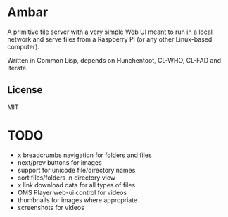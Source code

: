 # Ambar

A primitive file server with a very simple Web UI meant to run in a
local network and serve files from a Raspberry Pi (or any other
Linux-based computer).

Written in Common Lisp, depends on Hunchentoot, CL-WHO, CL-FAD and
Iterate.

## License

MIT

# TODO

- x breadcrumbs navigation for folders and files
- next/prev buttons for images
- support for unicode file/directory names
- sort files/folders in directory view
- x link download data for all types of files
- OMS Player web-ui control for videos
- thumbnails for images where appropriate
- screenshots for videos
